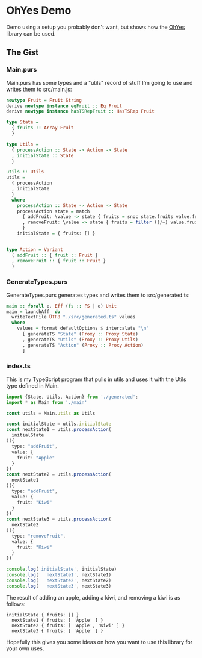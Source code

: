 # OhYes Demo

Demo using a setup you probably don't want, but shows how the [OhYes](https://github.com/justinwoo/purescript-ohyes) library can be used.

## The Gist

### Main.purs

Main.purs has some types and a "utils" record of stuff I'm going to use and writes them to src/main.js:

```hs
newtype Fruit = Fruit String
derive newtype instance eqFruit :: Eq Fruit
derive newtype instance hasTSRepFruit :: HasTSRep Fruit

type State =
  { fruits :: Array Fruit
  }

type Utils =
  { processAction :: State -> Action -> State
  , initialState :: State
  }

utils :: Utils
utils =
  { processAction
  , initialState
  }
  where
    processAction :: State -> Action -> State
    processAction state = match
      { addFruit: \value -> state { fruits = snoc state.fruits value.fruit }
      , removeFruit: \value -> state { fruits = filter ((/=) value.fruit) state.fruits }
      }
    initialState = { fruits: [] }


type Action = Variant
  ( addFruit :: { fruit :: Fruit }
  , removeFruit :: { fruit :: Fruit }
  )
```

### GenerateTypes.purs

GenerateTypes.purs generates types and writes them to src/generated.ts:

```hs
main :: forall e. Eff (fs :: FS | e) Unit
main = launchAff_ do
  writeTextFile UTF8 "./src/generated.ts" values
  where
    values = format defaultOptions $ intercalate "\n"
      [ generateTS "State" (Proxy :: Proxy State)
      , generateTS "Utils" (Proxy :: Proxy Utils)
      , generateTS "Action" (Proxy :: Proxy Action)
      ]
```

### index.ts

This is my TypeScript program that pulls in utils and uses it with the Utils type defined in Main.

```ts
import {State, Utils, Action} from './generated';
import * as Main from './main'

const utils = Main.utils as Utils

const initialState = utils.initialState
const nextState1 = utils.processAction(
  initialState
)({
  type: "addFruit",
  value: {
    fruit: "Apple"
  }
})
const nextState2 = utils.processAction(
  nextState1
)({
  type: "addFruit",
  value: {
    fruit: "Kiwi"
  }
})
const nextState3 = utils.processAction(
  nextState2
)({
  type: "removeFruit",
  value: {
    fruit: "Kiwi"
  }
})

console.log('initialState', initialState)
console.log('  nextState1', nextState1)
console.log('  nextState2', nextState2)
console.log('  nextState3', nextState3)
```

The result of adding an apple, adding a kiwi, and removing a kiwi is as follows:

```
initialState { fruits: [] }
  nextState1 { fruits: [ 'Apple' ] }
  nextState2 { fruits: [ 'Apple', 'Kiwi' ] }
  nextState3 { fruits: [ 'Apple' ] }
```

Hopefully this gives you some ideas on how you want to use this library for your own uses.
